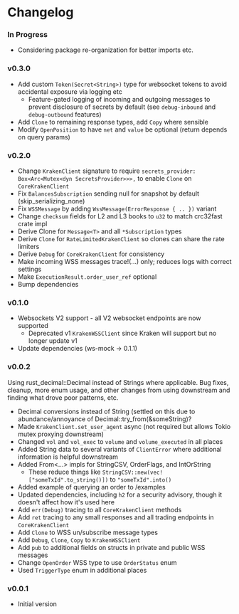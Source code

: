 # Changelog

### In Progress

- Considering package re-organization for better imports etc.

### v0.3.0

- Add custom `Token(Secret<String>)` type for websocket tokens to avoid accidental exposure via logging etc
    - Feature-gated logging of incoming and outgoing messages to prevent disclosure of secrets by default
      (see `debug-inbound` and `debug-outbound` features)
- Add `Clone` to remaining response types, add `Copy` where sensible
- Modify `OpenPosition` to have `net` and `value` be optional (return depends on query params)

### v0.2.0

- Change `KrakenClient` signature to require `secrets_provider: Box<Arc<Mutex<dyn SecretsProvider>>>,` to enable `Clone`
  on `CoreKrakenClient`
- Fix `BalancesSubscription` sending null for snapshot by default (skip_serializing_none)
- Fix `WSSMessage` by adding `WssMessage(ErrorResponse { .. })` variant
- Change `checksum` fields for L2 and L3 books to `u32` to match crc32fast crate impl
- Derive Clone for `Message<T>` and all `*Subscription` types
- Derive `Clone` for `RateLimitedKrakenClient` so clones can share the rate limiters
- Derive `Debug` for `CoreKrakenClient` for consistency
- Make incoming WSS messages trace!(...) only; reduces logs with correct settings
- Make `ExecutionResult.order_user_ref` optional
- Bump dependencies

### v0.1.0

- Websockets V2 support - all V2 websocket endpoints are now supported
    - Deprecated v1 `KrakenWSSClient` since Kraken will support but no longer update v1
- Update dependencies (ws-mock -> 0.1.1)

### v0.0.2

Using rust_decimal::Decimal instead of Strings where applicable. Bug fixes, cleanup, more enum usage, and other changes
from using downstream and finding what drove poor patterns, etc.

- Decimal conversions instead of String (settled on this due to abundance/annoyance of Decimal::try_from(&someString)?
- Made `KrakenClient.set_user_agent` async (not required but allows Tokio mutex proxying downstream)
- Changed `vol` and `vol_exec` to `volume` and `volume_executed` in all places
- Added String data to several variants of `ClientError` where additional information is helpful downstream
- Added From<...> impls for StringCSV, OrderFlags, and IntOrString
    - These reduce things like `StringCSV::new(vec!["someTxId".to_string()])` to `"someTxId".into()`
- Added example of querying an order to /examples
- Updated dependencies, including `h2` for a security advisory, though it doesn't affect how it's used here
- Add `err(Debug)` tracing to all `CoreKrakenClient` methods
- Add `ret` tracing to any small responses and all trading endpoints in `CoreKrakenClient`
- Add `Clone` to WSS un/subscribe message types
- Add `Debug`, `Clone`, `Copy` to `KrakenWSSClient`
- Add `pub` to additional fields on structs in private and public WSS messages
- Change `OpenOrder` WSS type to use `OrderStatus` enum
- Used `TriggerType` enum in additional places

### v0.0.1

- Initial version